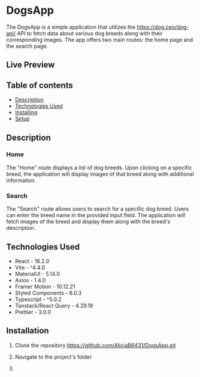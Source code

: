 # DogsApp
The DogsApp is a simple application that utilizes the https://dog.ceo/dog-api/ API 
to fetch data about various dog breeds along with their corresponding images. 
The app offers two main routes: the home page and the search page.

## Live Preview

## Table of contents
* [Description](#description)
* [Technologies Used](#technologiesUsed)
* [Installing](#installing)
* [Setup](#setup)

## Description
### Home
The "Home" route displays a list of dog breeds. Upon clicking on a specific breed, the application will display images of that breed along with additional information.

### Search
The "Search" route allows users to search for a specific dog breed. Users can enter the breed name in the provided input field. The application will fetch images of the breed and display them along with the breed's description.

## Technologies Used

* React - 18.2.0
* Vite - ^4.4.0
* MaterialUI - 5.14.0
* Axios - 1.4.0
* Framer Motion - 10.12.21
* Styled Components - 6.0.3
* Typescript - ^5.0.2
* Tanstack/React Query - 4.29.19
* Prettier - 3.0.0
	
## Installation
1. Clone the repository
https://github.com/AlicjaB6431/DogsApp.git
   
3. Navigate to the project's folder
4. 
